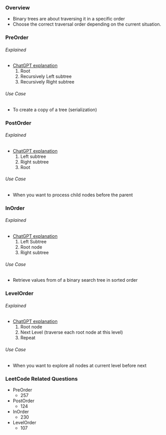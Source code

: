 ### Overview
- Binary trees are about traversing it in a specific order
- Choose the correct traversal order depending on the current situation.

### PreOrder
###### Explained
- [ChatGPT explanation](https://chatgpt.com/c/66d9c830-a09c-8012-a156-c2871b979422)
	1. Root
	2. Recursively Left subtree
	3. Recursively Right subtree
###### Use Case
- To create a copy of a tree (serialization)

### PostOrder
###### Explained
- [ChatGPT explanation](https://chatgpt.com/c/66d9ca74-5358-8012-9fb1-401774eae885)
	1. Left subtree
	2. Right subtree
	3. Root
###### Use Case
- When you want to process child nodes before the parent

### InOrder
###### Explained
- [ChatGPT explanation](https://chatgpt.com/c/66d9c8e7-2408-8012-945a-364fecbbc977)
	1. Left Subtree
	2. Root node
	3. Right subtree
###### Use Case
- Retrieve values from of a binary search tree in sorted order

### LevelOrder
###### Explained
- [ChatGPT explanation](https://chatgpt.com/c/66d9cad4-8cd0-8012-be37-d047ed7ae1c2)
	1. Root node
	2. Next Level (traverse each root node at this level)
	3. Repeat
###### Use Case
- When you want to explore all nodes at current level before next

### LeetCode Related Questions
- PreOrder
	- 257
- PostOrder
	- 124
- InOrder
	- 230
- LevelOrder
	- 107